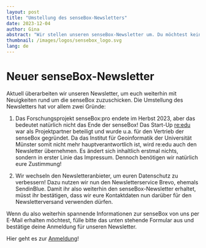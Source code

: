 ```yaml
---
layout: post
title: "Umstellung des senseBox-Newsletters"
date: 2023-12-04
author: Gina
abstract: "Wir stellen unseren senseBox-Newsletter um. Du möchtest keine Informationen rund um die senseBox verpassen? Dann melde dich an!"
thumbnail: /images/logos/sensebox_logo.svg
lang: de
---
```


# Neuer senseBox-Newsletter

Aktuell überarbeiten wir unseren Newsletter, um euch weiterhin mit Neuigkeiten rund um die senseBox zuzuschicken. Die Umstellung des Newsletters hat vor allem zwei Gründe:

1. Das Forschungsprojekt senseBox:pro endete im Herbst 2023, aber das bedeutet natürlich nicht das Ende der senseBox! Das Start-Up [re:edu](https://reedu.de/) war als Projektpartner beteiligt und wurde u.a. für den Vertrieb der senseBox gegründet. Da das Institut für Geoinformatik der Universität Münster somit nicht mehr hauptverantwortlich ist, wird re:edu auch den Newsletter übernehmen. Es ändert sich inhaltlich erstmal nichts, sondern in erster Linie das Impressum. Dennoch benötigen wir natürlich eure Zustimmung!
   
2. Wir wechseln den Newsletteranbieter, um euren Datenschutz zu verbessern! Dazu nutzen wir nun den Newsletterservice Brevo, ehemals SendinBlue. Damit ihr also weiterhin den senseBox-Newsletter erhaltet, müsst ihr bestätigen, dass wir eure Kontaktdaten nun darüber für den Newsletterversand verwenden dürfen.

Wenn du also weiterhin spannende Informationen zur senseBox von uns per E-Mail erhalten möchtest, fülle bitte das unten stehende Formular aus und bestätige deine Anmeldung für unseren Newsletter. 

Hier geht es zur [Anmeldung](https://sensebox.de/newsletter)!



